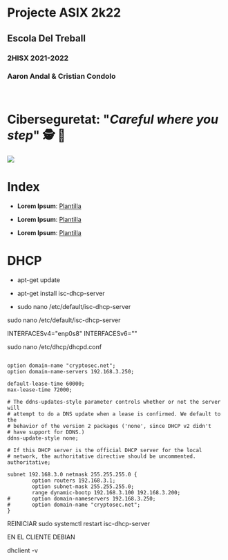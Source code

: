 # __Projecte ASIX 2k22__
## __Escola Del Treball__
### __2HISX 2021-2022__
### __Aaron Andal & Cristian Condolo__

<br>

# __Ciberseguretat__: "_Careful where you step_" 🕵️ 🔎

<div style="align: center; width: 100%">
    <img src="https://tec.mx/sites/default/files/styles/header_full/public/2021-08/ciberseguridad-tec-de-monterrey.jpg?itok=H3ibmb8t" />
</div>

# Index

* **Lorem Ipsum**: [Plantilla](https://github.com/KeshiKiD03/asixproject2k22/)


* **Lorem Ipsum**: [Plantilla](https://github.com/KeshiKiD03/asixproject2k22/)


* **Lorem Ipsum**: [Plantilla](https://github.com/KeshiKiD03/asixproject2k22/)



# DHCP


* apt-get update

* apt-get install isc-dhcp-server

* sudo nano /etc/default/isc-dhcp-server

sudo nano /etc/default/isc-dhcp-server

INTERFACESv4="enp0s8"
INTERFACESv6=""


sudo nano /etc/dhcp/dhcpd.conf
````

option domain-name "cryptosec.net";
option domain-name-servers 192.168.3.250;

default-lease-time 60000;
max-lease-time 72000;

# The ddns-updates-style parameter controls whether or not the server will
# attempt to do a DNS update when a lease is confirmed. We default to the
# behavior of the version 2 packages ('none', since DHCP v2 didn't
# have support for DDNS.)
ddns-update-style none;

# If this DHCP server is the official DHCP server for the local
# network, the authoritative directive should be uncommented.
authoritative;

subnet 192.168.3.0 netmask 255.255.255.0 {
        option routers 192.168.3.1;
        option subnet-mask 255.255.255.0;
        range dynamic-bootp 192.168.3.100 192.168.3.200;
#       option domain-nameservers 192.168.3.250;
#       option domain-name "cryptosec.net";
}
````

REINICIAR sudo systemctl restart isc-dhcp-server

EN EL CLIENTE DEBIAN

dhclient -v